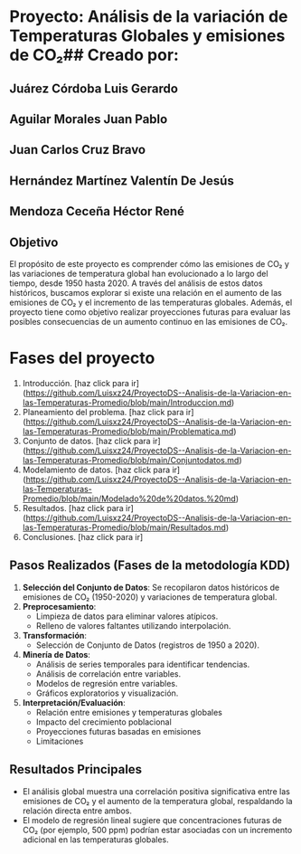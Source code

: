 # Proyecto: Análisis de la variación de Temperaturas Globales y emisiones de CO₂## Creado por: 

## Juárez Córdoba Luis Gerardo
## Aguilar Morales Juan Pablo
## Juan Carlos Cruz Bravo
## Hernández Martínez Valentín De Jesús
## Mendoza Ceceña Héctor René

## Objetivo
El propósito de este proyecto es comprender cómo las emisiones de CO₂ y las variaciones de temperatura global han evolucionado a lo largo del tiempo, desde 1950 hasta 2020. A través del análisis de estos datos históricos, buscamos explorar si existe una relación en el aumento de las emisiones de CO₂ y el incremento de las temperaturas globales. Además, el proyecto tiene como objetivo realizar proyecciones futuras para evaluar las posibles consecuencias de un aumento continuo en las emisiones de CO₂.

# Fases del proyecto 
1. Introducción. [haz click para ir] 
(https://github.com/Luisxz24/ProyectoDS--Analisis-de-la-Variacion-en-las-Temperaturas-Promedio/blob/main/Introduccion.md) 
2. Planeamiento del problema. [haz click para ir] 
(https://github.com/Luisxz24/ProyectoDS--Analisis-de-la-Variacion-en-las-Temperaturas-Promedio/blob/main/Problematica.md)
3. Conjunto de datos. [haz click para ir] 
(https://github.com/Luisxz24/ProyectoDS--Analisis-de-la-Variacion-en-las-Temperaturas-Promedio/blob/main/Conjuntodatos.md)
4. Modelamiento de datos. [haz click para ir] 
(https://github.com/Luisxz24/ProyectoDS--Analisis-de-la-Variacion-en-las-Temperaturas-Promedio/blob/main/Modelado%20de%20datos.%20md)
5. Resultados. [haz click para ir] 
(https://github.com/Luisxz24/ProyectoDS--Analisis-de-la-Variacion-en-las-Temperaturas-Promedio/blob/main/Resultados.md)
6. Conclusiones. [haz click para ir] 


## Pasos Realizados (Fases de la metodología KDD)
1. **Selección del Conjunto de Datos**: Se recopilaron datos históricos de emisiones de CO₂ (1950-2020) y variaciones de temperatura global.
2. **Preprocesamiento**:
   - Limpieza de datos para eliminar valores atípicos.
   - Relleno de valores faltantes utilizando interpolación.
3. **Transformación**:
   - Selección de Conjunto de Datos (registros de 1950 a 2020).
4. **Minería de Datos**:
   - Análisis de series temporales para identificar tendencias.
   - Análisis de correlación entre variables.
   - Modelos de regresión entre variables.
   - Gráficos exploratorios y visualización.
5. **Interpretación/Evaluación**:
   - Relación entre emisiones y temperaturas globales
   - Impacto del crecimiento poblacional
   - Proyecciones futuras basadas en emisiones
   - Limitaciones

## Resultados Principales
- El análisis global muestra una correlación positiva significativa entre las emisiones de CO₂ y el aumento de la temperatura global, respaldando la relación directa entre ambos.
- El modelo de regresión lineal sugiere que concentraciones futuras de CO₂ (por ejemplo, 500 ppm) podrían estar asociadas con un incremento adicional en las temperaturas globales.


